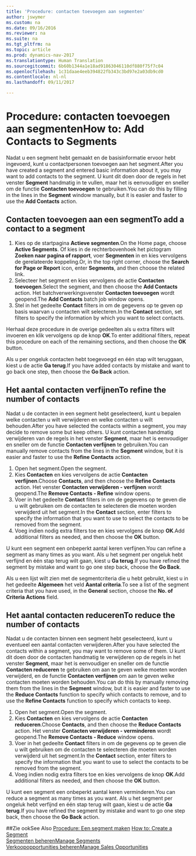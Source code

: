 ```yaml
---
title: 'Procedure: contacten toevoegen aan segmenten'
author: jswymer
ms.custom: na
ms.date: 09/16/2016
ms.reviewer: na
ms.suite: na
ms.tgt_pltfrm: na
ms.topic: article
ms.prod: dynamics-nav-2017
ms.translationtype: Human Translation
ms.sourcegitcommit: 6b60b1344a1e18ad91863046110df880f75f7c04
ms.openlocfilehash: 1c31daae4eeb394822fb343c3bd97e2a03db9cd0
ms.contentlocale: nl-nl
ms.lasthandoff: 09/11/2017

---
```

# <a name="how-to-add-contacts-to-segments"></a><span data-ttu-id="e1f44-102">Procedure: contacten toevoegen aan segmenten</span><span class="sxs-lookup"><span data-stu-id="e1f44-102">How to: Add Contacts to Segments</span></span>
<span data-ttu-id="e1f44-103">Nadat u een segment hebt gemaakt en de basisinformatie ervoor hebt ingevoerd, kunt u contactpersonen toevoegen aan het segment.</span><span class="sxs-lookup"><span data-stu-id="e1f44-103">After you have created a segment and entered basic information about it, you may want to add contacts to the segment.</span></span> <span data-ttu-id="e1f44-104">U kunt dit doen door de regels in het venster **Segment** handmatig in te vullen, maar het is eenvoudiger en sneller om de functie **Contacten toevoegen** te gebruiken.</span><span class="sxs-lookup"><span data-stu-id="e1f44-104">You can do this by filling in the lines in the **Segment** window manually, but it is easier and faster to use the **Add Contacts** action.</span></span>

## <a name="to-add-a-contact-to-a-segment"></a><span data-ttu-id="e1f44-105">Contacten toevoegen aan een segment</span><span class="sxs-lookup"><span data-stu-id="e1f44-105">To add a contact to a segment</span></span>
1. <span data-ttu-id="e1f44-106">Kies op de startpagina **Actieve segmenten**.</span><span class="sxs-lookup"><span data-stu-id="e1f44-106">On the Home page, choose **Active Segments**.</span></span> <span data-ttu-id="e1f44-107">Of kies in de rechterbovenhoek het pictogram **Zoeken naar pagina of rapport**, voer **Segmenten** in en kies vervolgens de gerelateerde koppeling.</span><span class="sxs-lookup"><span data-stu-id="e1f44-107">Or, in the top right corner, choose the **Search for Page or Report** icon, enter **Segments**, and then choose the related link.</span></span>  
2. <span data-ttu-id="e1f44-108">Selecteer het segment en kies vervolgens de actie **Contacten toevoegen**.</span><span class="sxs-lookup"><span data-stu-id="e1f44-108">Select the segment, and then choose the **Add Contacts** action.</span></span> <span data-ttu-id="e1f44-109">Het batchverwerkingsvenster **Contacten toevoegen** wordt geopend.</span><span class="sxs-lookup"><span data-stu-id="e1f44-109">The **Add Contacts** batch job window opens.</span></span>
3. <span data-ttu-id="e1f44-110">Stel in het gedeelte **Contact** filters in om de gegevens op te geven op basis waarvan u contacten wilt selecteren.</span><span class="sxs-lookup"><span data-stu-id="e1f44-110">In the **Contact** section, set filters to specify the information by which you want to select contacts.</span></span>

<span data-ttu-id="e1f44-111">Herhaal deze procedure in de overige gedeelten als u extra filters wilt invoeren en klik vervolgens op de knop **OK**.</span><span class="sxs-lookup"><span data-stu-id="e1f44-111">To enter additional filters, repeat this procedure on each of the remaining sections, and then choose the **OK** button.</span></span>

<span data-ttu-id="e1f44-112">Als u per ongeluk contacten hebt toegevoegd en één stap wilt teruggaan, kiest u de actie **Ga terug**.</span><span class="sxs-lookup"><span data-stu-id="e1f44-112">If you have added contacts by mistake and want to go back one step, then choose the **Go Back** action.</span></span>

## <a name="to-refine-the-number-of-contacts"></a><span data-ttu-id="e1f44-113">Het aantal contacten verfijnen</span><span class="sxs-lookup"><span data-stu-id="e1f44-113">To refine the number of contacts</span></span>
<span data-ttu-id="e1f44-114">Nadat u de contacten in een segment hebt geselecteerd, kunt u bepalen welke contacten u wilt verwijderen en welke contacten u wilt behouden.</span><span class="sxs-lookup"><span data-stu-id="e1f44-114">After you have selected the contacts within a segment, you may decide to remove some but keep others.</span></span> <span data-ttu-id="e1f44-115">U kunt contacten handmatig verwijderen van de regels in het venster **Segment**, maar het is eenvoudiger en sneller om de functie **Contacten verfijnen** te gebruiken.</span><span class="sxs-lookup"><span data-stu-id="e1f44-115">You can manually remove contacts from the lines in the **Segment** window, but it is easier and faster to use the **Refine Contacts** action.</span></span>

1. <span data-ttu-id="e1f44-116">Open het segment.</span><span class="sxs-lookup"><span data-stu-id="e1f44-116">Open the segment.</span></span>
2. <span data-ttu-id="e1f44-117">Kies **Contacten** en kies vervolgens de actie **Contacten verfijnen**.</span><span class="sxs-lookup"><span data-stu-id="e1f44-117">Choose **Contacts**, and then choose the **Refine Contacts** action.</span></span> <span data-ttu-id="e1f44-118">Het venster **Contacten verwijderen - verfijnen** wordt geopend.</span><span class="sxs-lookup"><span data-stu-id="e1f44-118">The **Remove Contacts - Refine** window opens.</span></span>
3. <span data-ttu-id="e1f44-119">Voer in het gedeelte **Contact** filters in om de gegevens op te geven die u wilt gebruiken om de contacten te selecteren die moeten worden verwijderd uit het segment.</span><span class="sxs-lookup"><span data-stu-id="e1f44-119">In the **Contact** section, enter filters to specify the information that you want to use to select the contacts to be removed from the segment.</span></span>
4. <span data-ttu-id="e1f44-120">Voeg indien nodig extra filters toe en kies vervolgens de knop **OK**.</span><span class="sxs-lookup"><span data-stu-id="e1f44-120">Add additional filters as needed, and then choose the **OK** button.</span></span>

<span data-ttu-id="e1f44-121">U kunt een segment een onbeperkt aantal keren verfijnen.</span><span class="sxs-lookup"><span data-stu-id="e1f44-121">You can refine a segment as many times as you want.</span></span> <span data-ttu-id="e1f44-122">Als u het segment per ongeluk hebt verfijnd en één stap terug wilt gaan, kiest u **Ga terug**.</span><span class="sxs-lookup"><span data-stu-id="e1f44-122">If you have refined the segment by mistake and want to go one step back, choose the **Go Back**.</span></span>

<span data-ttu-id="e1f44-123">Als u een lijst wilt zien met de segmentcriteria die u hebt gebruikt, kiest u in het gedeelte **Algemeen** het veld **Aantal criteria**.</span><span class="sxs-lookup"><span data-stu-id="e1f44-123">To see a list of the segment criteria that you have used, in the **General** section, choose the **No. of Criteria Actions** field.</span></span>

## <a name="to-reduce-the-number-of-contacts"></a><span data-ttu-id="e1f44-124">Het aantal contacten reduceren</span><span class="sxs-lookup"><span data-stu-id="e1f44-124">To reduce the number of contacts</span></span>
<span data-ttu-id="e1f44-125">Nadat u de contacten binnen een segment hebt geselecteerd, kunt u eventueel een aantal contacten verwijderen.</span><span class="sxs-lookup"><span data-stu-id="e1f44-125">After you have selected the contacts within a segment, you may want to remove some of them.</span></span> <span data-ttu-id="e1f44-126">U kunt dit doen door de contacten handmatig te verwijderen op de regels in het venster **Segment**, maar het is eenvoudiger en sneller om de functie **Contacten reduceren** te gebruiken om aan te geven welke moeten worden verwijderd, en de functie **Contacten verfijnen** om aan te geven welke contacten moeten worden behouden.</span><span class="sxs-lookup"><span data-stu-id="e1f44-126">You can do this by manually removing them from the lines in the **Segment** window, but it is easier and faster to use the **Reduce Contacts** function to specify which contacts to remove, and to use the **Refine Contacts** function to specify which contacts to keep.</span></span>

1. <span data-ttu-id="e1f44-127">Open het segment.</span><span class="sxs-lookup"><span data-stu-id="e1f44-127">Open the segment.</span></span>
2. <span data-ttu-id="e1f44-128">Kies **Contacten** en kies vervolgens de actie **Contacten reduceren**.</span><span class="sxs-lookup"><span data-stu-id="e1f44-128">Choose **Contacts**, and then choose the **Reduce Contacts** action.</span></span> <span data-ttu-id="e1f44-129">Het venster **Contacten verwijderen - verminderen** wordt geopend.</span><span class="sxs-lookup"><span data-stu-id="e1f44-129">The **Remove Contacts - Reduce** window opens.</span></span>
3. <span data-ttu-id="e1f44-130">Voer in het gedeelte **Contact** filters in om de gegevens op te geven die u wilt gebruiken om de contacten te selecteren die moeten worden verwijderd uit het segment.</span><span class="sxs-lookup"><span data-stu-id="e1f44-130">In the **Contact** section, enter filters to specify the information that you want to use to select the contacts to be removed from the segment.</span></span>
4. <span data-ttu-id="e1f44-131">Voeg indien nodig extra filters toe en kies vervolgens de knop **OK**.</span><span class="sxs-lookup"><span data-stu-id="e1f44-131">Add additional filters as needed, and then choose the **OK** button.</span></span>

<span data-ttu-id="e1f44-132">U kunt een segment een onbeperkt aantal keren verminderen.</span><span class="sxs-lookup"><span data-stu-id="e1f44-132">You can reduce a segment as many times as you want.</span></span> <span data-ttu-id="e1f44-133">Als u het segment per ongeluk hebt verfijnd en één stap terug wilt gaan, kiest u de actie **Ga terug**.</span><span class="sxs-lookup"><span data-stu-id="e1f44-133">If you have refined the segment by mistake and want to go one step back, then choose the **Go Back** action.</span></span>

##<a name="see-also"></a><span data-ttu-id="e1f44-134">Zie ook</span><span class="sxs-lookup"><span data-stu-id="e1f44-134">See Also</span></span>
<span data-ttu-id="e1f44-135">[Procedure: Een segment maken](marketing-how-create-segment.md) </span><span class="sxs-lookup"><span data-stu-id="e1f44-135">[How to: Create a Segment](marketing-how-create-segment.md) </span></span>  
[<span data-ttu-id="e1f44-136">Segmenten beheren</span><span class="sxs-lookup"><span data-stu-id="e1f44-136">Manage Segments</span></span>](marketing-segments.md)  
[<span data-ttu-id="e1f44-137">Verkoopopportunities beheren</span><span class="sxs-lookup"><span data-stu-id="e1f44-137">Manage Sales Opportunities</span></span>](marketing-manage-sales-opportunities.md)  

